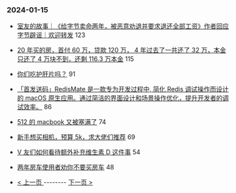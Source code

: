 ### 2024-01-15 
- [室友的故事｜《给字节卖命两年，被恶意劝退并要求退还全部工资》作者回应字节辟谣｜欢迎转发](https://www.v2ex.com/t/1008705) 123
- [20 年买的房，首付 60 万，贷款 120 万， 4 年过去了一共还了 32 万，本金只还了 4 万块不到，还剩 116.3 万本金](https://www.v2ex.com/t/1008763) 115
- [你们吃护肝片吗？](https://www.v2ex.com/t/1008643) 91
- [「首发送码」RedisMate 是一款专为开发过程中, 简化 Redis 调试操作而设计的 macOS 原生应用。通过简洁的界面设计和场景操作优化，提升开发者的调试效率。](https://www.v2ex.com/t/1008682) 86
- [512 的 macbook 又被塞满了](https://www.v2ex.com/t/1008638) 74
- [新手想买相机，预算 5k，求大佬们推荐](https://www.v2ex.com/t/1008653) 69
- [V 友们如何看待额外补充维生素 D 这件事](https://www.v2ex.com/t/1008736) 54
- [两年房车使用者劝你不要买房车](https://www.v2ex.com/t/1008666) 48 

- [ < 上一页 ](https://github.com/able8/v2ex-hot-record/blob/master/2024-01-14.md) -------- [ 下一页 > ](https://github.com/able8/v2ex-hot-record/blob/master/2024-01-16.md)